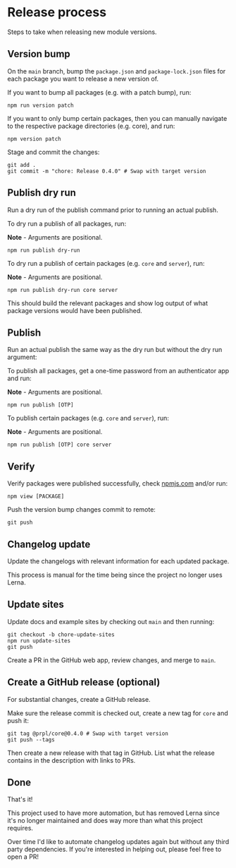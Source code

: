 # Release process

Steps to take when releasing new module versions.

## Version bump

On the `main` branch, bump the `package.json` and `package-lock.json` files for each package you want to release a new version of.

If you want to bump all packages (e.g. with a patch bump), run:

```
npm run version patch
```

If you want to only bump certain packages, then you can manually navigate to the respective package directories (e.g. core), and run:

```
npm version patch
```

Stage and commit the changes:

```
git add .
git commit -m "chore: Release 0.4.0" # Swap with target version
```

## Publish dry run

Run a dry run of the publish command prior to running an actual publish.

To dry run a publish of all packages, run:

**Note** - Arguments are positional.

```
npm run publish dry-run
```

To dry run a publish of certain packages (e.g. `core` and `server`), run:

**Note** - Arguments are positional.

```
npm run publish dry-run core server
```

This should build the relevant packages and show log output of what package versions would have been published.

## Publish

Run an actual publish the same way as the dry run but without the dry run argument:

To publish all packages, get a one-time password from an authenticator app and run:

**Note** - Arguments are positional.

```
npm run publish [OTP]
```

To publish certain packages (e.g. `core` and `server`), run:

**Note** - Arguments are positional.

```
npm run publish [OTP] core server
```

## Verify

Verify packages were published successfully, check [npmjs.com](https://www.npmjs.com) and/or run:

```
npm view [PACKAGE]
```

Push the version bump changes commit to remote:

```
git push
```

## Changelog update

Update the changelogs with relevant information for each updated package.

This process is manual for the time being since the project no longer uses Lerna.

## Update sites

Update docs and example sites by checking out `main` and then running:

```
git checkout -b chore-update-sites
npm run update-sites
git push
```

Create a PR in the GitHub web app, review changes, and merge to `main`.

## Create a GitHub release (optional)

For substantial changes, create a GitHub release.

Make sure the release commit is checked out, create a new tag for `core` and push it:

```
git tag @prpl/core@0.4.0 # Swap with target version
git push --tags
```

Then create a new release with that tag in GitHub. List what the release contains in the description with links to PRs.

## Done

That's it!

This project used to have more automation, but has removed Lerna since it's no longer maintained and does way more than what this project requires.

Over time I'd like to automate changelog updates again but without any third party dependencies. If you're interested in helping out, please feel free to open a PR!
